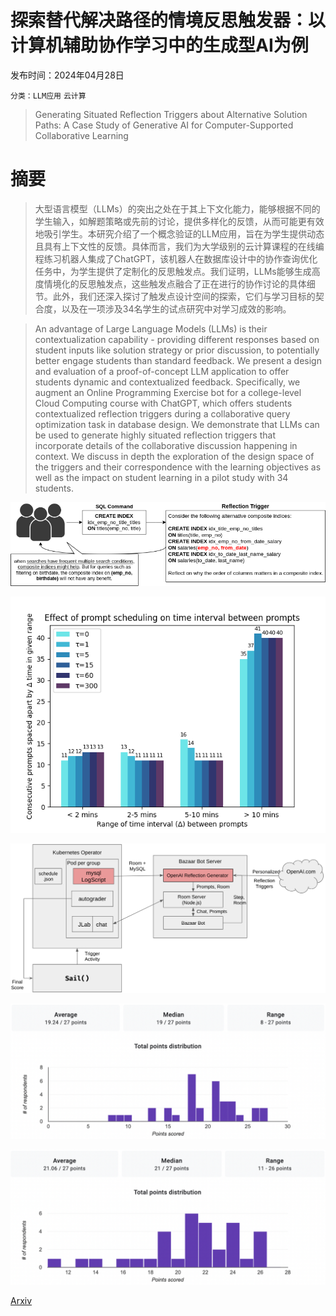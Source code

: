 # 探索替代解决路径的情境反思触发器：以计算机辅助协作学习中的生成型AI为例

发布时间：2024年04月28日

`分类：LLM应用` `云计算`

> Generating Situated Reflection Triggers about Alternative Solution Paths: A Case Study of Generative AI for Computer-Supported Collaborative Learning

# 摘要

> 大型语言模型（LLMs）的突出之处在于其上下文化能力，能够根据不同的学生输入，如解题策略或先前的讨论，提供多样化的反馈，从而可能更有效地吸引学生。本研究介绍了一个概念验证的LLM应用，旨在为学生提供动态且具有上下文性的反馈。具体而言，我们为大学级别的云计算课程的在线编程练习机器人集成了ChatGPT，该机器人在数据库设计中的协作查询优化任务中，为学生提供了定制化的反思触发点。我们证明，LLMs能够生成高度情境化的反思触发点，这些触发点融合了正在进行的协作讨论的具体细节。此外，我们还深入探讨了触发点设计空间的探索，它们与学习目标的契合度，以及在一项涉及34名学生的试点研究中对学习成效的影响。

> An advantage of Large Language Models (LLMs) is their contextualization capability - providing different responses based on student inputs like solution strategy or prior discussion, to potentially better engage students than standard feedback. We present a design and evaluation of a proof-of-concept LLM application to offer students dynamic and contextualized feedback. Specifically, we augment an Online Programming Exercise bot for a college-level Cloud Computing course with ChatGPT, which offers students contextualized reflection triggers during a collaborative query optimization task in database design. We demonstrate that LLMs can be used to generate highly situated reflection triggers that incorporate details of the collaborative discussion happening in context. We discuss in depth the exploration of the design space of the triggers and their correspondence with the learning objectives as well as the impact on student learning in a pilot study with 34 students.

![探索替代解决路径的情境反思触发器：以计算机辅助协作学习中的生成型AI为例](../../../paper_images/2404.18262/Demonstration_of_Intervention.png)

![探索替代解决路径的情境反思触发器：以计算机辅助协作学习中的生成型AI为例](../../../paper_images/2404.18262/timestamp_analysis_plot.png)

![探索替代解决路径的情境反思触发器：以计算机辅助协作学习中的生成型AI为例](../../../paper_images/2404.18262/activity_architecture.png)

![探索替代解决路径的情境反思触发器：以计算机辅助协作学习中的生成型AI为例](../../../paper_images/2404.18262/pre_test_scores.png)

![探索替代解决路径的情境反思触发器：以计算机辅助协作学习中的生成型AI为例](../../../paper_images/2404.18262/post_test_scores_.png)

[Arxiv](https://arxiv.org/abs/2404.18262)